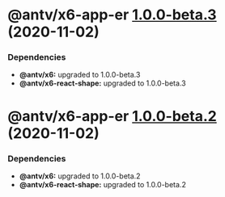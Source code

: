 # @antv/x6-app-er [1.0.0-beta.3](https://github.com/antvis/x6/compare/@antv/x6-app-er@1.0.0-beta.2...@antv/x6-app-er@1.0.0-beta.3) (2020-11-02)





### Dependencies

* **@antv/x6:** upgraded to 1.0.0-beta.3
* **@antv/x6-react-shape:** upgraded to 1.0.0-beta.3

# @antv/x6-app-er [1.0.0-beta.2](https://github.com/antvis/x6/compare/@antv/x6-app-er@1.0.0-beta.1...@antv/x6-app-er@1.0.0-beta.2) (2020-11-02)





### Dependencies

* **@antv/x6:** upgraded to 1.0.0-beta.2
* **@antv/x6-react-shape:** upgraded to 1.0.0-beta.2
